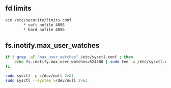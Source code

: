 
## fd limits

```bash
vim /etc/security/limits.conf
        * soft nofile 4096
        * hard nofile 4096
```

## fs.inotify.max_user_watches

```bash
if ! grep -qF "max_user_watches" /etc/sysctl.conf ; then
    echo fs.inotify.max_user_watches=524288 | sudo tee -a /etc/sysctl.conf
fi

sudo sysctl -p >/dev/null 2>&1
sudo sysctl --system >/dev/null 2>&1
```
